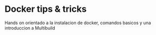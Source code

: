 Docker tips & tricks
========================

Hands on orientado a la instalacion de docker, comandos basicos y una introduccion a Multibuild
